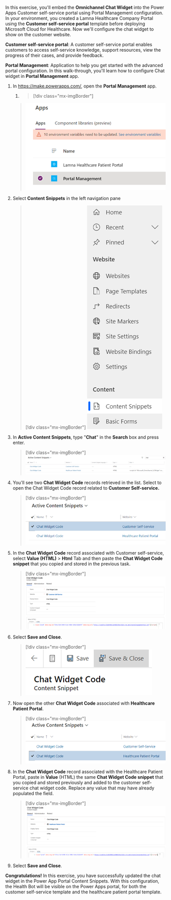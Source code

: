 In this exercise, you'll embed the **Omnichannel Chat Widget** into the Power Apps Customer self-service portal using Portal Management configuration. In your environment, you created a Lamna Healthcare Company Portal using the **Customer self-service portal** template before deploying Microsoft Cloud for Healthcare. Now we'll configure the chat widget to show on the customer website.

**Customer self-service portal**: A customer self-service portal enables customers to access self-service knowledge, support resources, view the progress of their cases, and provide feedback.

**Portal Management**: Application to help you get started with the advanced portal configuration. In this walk-through, you'll learn how to configure Chat widget in **Portal Management** app.

1. In <https://make.powerapps.com/>, open the **Portal Management** app.

    1. > [!div class="mx-imgBorder"]
    > [![Screenshot of the Apps menu with the Portal Management option selected.](../media/71-portal-management.png)](../media/71-portal-management.png#lightbox)

1. Select **Content Snippets** in the left navigation pane

    > [!div class="mx-imgBorder"]
    > [![Screenshot of the Content section on the left navigation menu with the Content Snippets option selected.](../media/72-content-snippets.png)](../media/72-content-snippets.png#lightbox)

1. In **Active Content Snippets**, type "**Chat**" in the **Search** box and press enter.

    > [!div class="mx-imgBorder"]
    > [![Screenshot of Active Content Snippets displaying the Customer Self-Service and Healthcare Patient Portal options available.](../media/73-content-snippets-chat.png)](../media/73-content-snippets-chat.png#lightbox)

1. You'll see two **Chat Widget Code** records retrieved in the list. Select to open the Chat Widget Code record related to **Customer Self-service.**

    > [!div class="mx-imgBorder"]
    > [![Screenshot of Active Content Snippets  with the Chat Widget Code Customer Self-Service option selected.](../media/74-chat-widget-customer-self-service.png)](../media/74-chat-widget-customer-self-service.png#lightbox)

1. In the **Chat Widget Code** record associated with Customer self-service, select **Value (HTML)** > **Html** Tab and then paste the **Chat Widget Code snippet** that you copied and stored in the previous task.

    > [!div class="mx-imgBorder"]
    > [![Screenshot of the Chat Widget HTML code snippet on the General tab.](../media/75-chat-widget-code-snippet.png)](../media/75-chat-widget-code-snippet.png#lightbox)

1. Select **Save and Close**.

    > [!div class="mx-imgBorder"]
    > [![Screenshot of the Save and Close option highlighted on the horizontal navigation bar.](../media/76-chat-widget-save-close.png)](../media/76-chat-widget-save-close.png#lightbox)

1. Now open the other **Chat Widget Code** associated with **Healthcare Patient Portal**.

    > [!div class="mx-imgBorder"]
    > [![Screenshot of Active Content Snippets with the Chat Widget Code for the Healthcare Patient Portal name selected.](../media/77-healthcare-patient-portal.png)](../media/77-healthcare-patient-portal.png#lightbox)

1. In the **Chat Widget Code** record associated with the Healthcare Patient Portal, paste in **Value** (HTML) the same **Chat Widget Code snippet** that you copied and stored previously and added to the customer self-service chat widget code. Replace any value that may have already populated the field.

    > [!div class="mx-imgBorder"]
    > [![Screenshot of the HTML value code on the Chat Widget Code General tab.](../media/78-value-code-snippet.png)](../media/78-value-code-snippet.png#lightbox)

1. Select **Save and Close**.

**Congratulations!** In this exercise, you have successfully updated the chat widget in the Power App Portal Content Snippets. With this configuration, the Health Bot will be visible on the Power Apps portal, for both the customer self-service template and the healthcare patient portal template.
